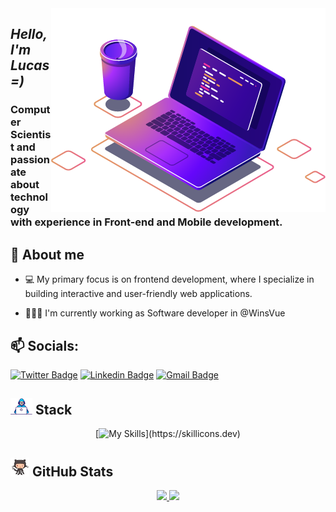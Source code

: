    <img src=".github/computer.png"  align="right" alt="Computador">

**_<h2 align="left">Hello, I'm Lucas =)_**

<h3>Computer Scientist and passionate about technology with experience in Front-end and Mobile development. </h3>

**<h2>💬 About me**</h2>

- 💻 My primary focus is on frontend development, where I specialize in building interactive and user-friendly web applications.

- 👨🏻‍💻 I'm currently working as Software developer in @WinsVue



**<h2>📫 Socials: </h2>**

[![Twitter Badge](https://img.shields.io/badge/-@dlucascampelo-6633cc?style=flat-square&labelColor=6633cc&logo=twitter&logoColor=white&link=https://twitter.com/dlucascampelo)](https://twitter.com/dlucascampelo)
[![Linkedin Badge](https://img.shields.io/badge/-Lucas%20Campelo-6633cc?style=flat-square&logo=Linkedin&logoColor=&link=https://https://www.linkedin.com/in/lucas-campelo-858562186/)](https://www.linkedin.com/in/dlucascampelo)
[![Gmail Badge](https://img.shields.io/badge/-dvlucascampelo@gmail.com-6633cc?style=flat-square&logo=Gmail&logoColor=white&link=mailto:diego.schell.f@gmail.com)](mailto:dvlucascampelo@gmail.com)

**<h2 ><img src=".github/de.gif" width="35px"> Stack**</h2>

 <div align="center" style="display: inline_block">

[![My Skills](https://skillicons.dev/icons?i=js,typescript,html,css,react,nextjs,ruby,nodejs,jest,vite,tailwind,styledcomponents,)](https://skillicons.dev)

</div>

**<h2><img src=".github/octocat.gif" width="30px"> GitHub Stats**</h2>

<div align="center">
  <a href="https://github.com/dlucascampelo">
  <img height="160em" src="https://github-readme-stats.vercel.app/api?username=dlucascampelo&count_private=true&theme=radical"/>
  <img height="160em" src="https://github-readme-stats.vercel.app/api/top-langs/?username=dlucascampelo&layout=compact&langs_count=7&theme=radical"/>
 </div>
